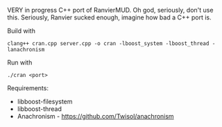 VERY in progress C++ port of RanvierMUD. Oh god, seriously, don't use this. Seriously, Ranvier sucked enough, imagine how bad a C++ port is.

Build with

    clang++ cran.cpp server.cpp -o cran -lboost_system -lboost_thread -lanachronism

Run with

    ./cran <port>

Requirements:

 * libboost-filesystem
 * libboost-thread
 * Anachronism - https://github.com/Twisol/anachronism
